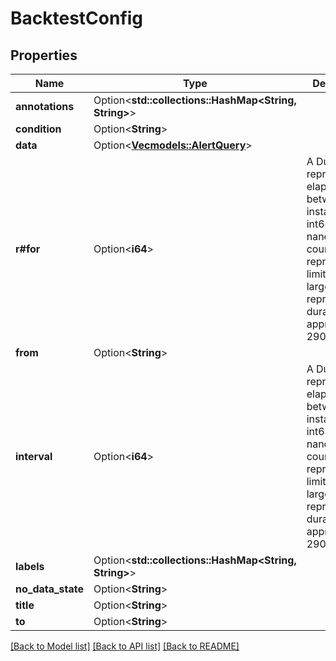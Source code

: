 # BacktestConfig

## Properties

Name | Type | Description | Notes
------------ | ------------- | ------------- | -------------
**annotations** | Option<**std::collections::HashMap<String, String>**> |  | [optional]
**condition** | Option<**String**> |  | [optional]
**data** | Option<[**Vec<models::AlertQuery>**](AlertQuery.md)> |  | [optional]
**r#for** | Option<**i64**> | A Duration represents the elapsed time between two instants as an int64 nanosecond count. The representation limits the largest representable duration to approximately 290 years. | [optional]
**from** | Option<**String**> |  | [optional]
**interval** | Option<**i64**> | A Duration represents the elapsed time between two instants as an int64 nanosecond count. The representation limits the largest representable duration to approximately 290 years. | [optional]
**labels** | Option<**std::collections::HashMap<String, String>**> |  | [optional]
**no_data_state** | Option<**String**> |  | [optional]
**title** | Option<**String**> |  | [optional]
**to** | Option<**String**> |  | [optional]

[[Back to Model list]](../README.md#documentation-for-models) [[Back to API list]](../README.md#documentation-for-api-endpoints) [[Back to README]](../README.md)


